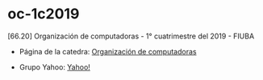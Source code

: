 # oc-1c2019
[66.20] Organización de computadoras - 1° cuatrimestre del 2019 - FIUBA

* Página de la catedra: [Organización de computadoras](http://materias.fi.uba.ar/6620/)

* Grupo Yahoo: [Yahoo!](https://groups.yahoo.com/neo/groups/orga-comp)
